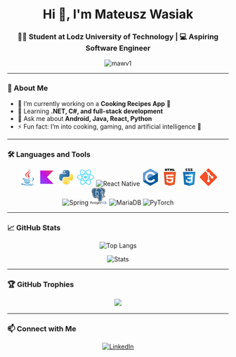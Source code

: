 <h1 align="center">Hi 👋, I'm Mateusz Wasiak</h1>
<h3 align="center">👨‍🎓 Student at Lodz University of Technology | 💻 Aspiring Software Engineer</h3>

<p align="center">
  <img src="https://komarev.com/ghpvc/?username=mawv1&label=Profile%20views&color=0e75b6&style=flat" alt="mawv1" />
</p>

---

### 🚀 About Me

- 🔭 I’m currently working on a **Cooking Recipes App** 🍲
- 🌱 Learning **.NET, C#, and full-stack development**
- 💬 Ask me about **Android, Java, React, Python**
- ⚡ Fun fact: I’m into cooking, gaming, and artificial intelligence 🧠

---

### 🛠️ Languages and Tools

<p align="center">
  <img src="https://raw.githubusercontent.com/devicons/devicon/master/icons/java/java-original.svg" alt="Java" width="40" height="40"/>
  <img src="https://raw.githubusercontent.com/devicons/devicon/master/icons/kotlin/kotlin-original.svg" alt="Kotlin" width="40" height="40"/>
  <img src="https://raw.githubusercontent.com/devicons/devicon/master/icons/python/python-original.svg" alt="Python" width="40" height="40"/>
  <img src="https://raw.githubusercontent.com/devicons/devicon/master/icons/react/react-original.svg" alt="React" width="40" height="40"/>
  <img src="https://reactnative.dev/img/header_logo.svg" alt="React Native" width="40" height="40"/>
  <img src="https://raw.githubusercontent.com/devicons/devicon/master/icons/c/c-original.svg" alt="C" width="40" height="40"/>
  <img src="https://raw.githubusercontent.com/devicons/devicon/master/icons/html5/html5-original-wordmark.svg" alt="HTML" width="40" height="40"/>
  <img src="https://raw.githubusercontent.com/devicons/devicon/master/icons/css3/css3-original-wordmark.svg" alt="CSS" width="40" height="40"/>
  <img src="https://raw.githubusercontent.com/devicons/devicon/master/icons/git/git-original.svg" alt="Git" width="40" height="40"/>
  <img src="https://www.vectorlogo.zone/logos/springio/springio-icon.svg" alt="Spring" width="40" height="40"/>
  <img src="https://raw.githubusercontent.com/devicons/devicon/master/icons/postgresql/postgresql-original-wordmark.svg" alt="PostgreSQL" width="40" height="40"/>
  <img src="https://www.vectorlogo.zone/logos/mariadb/mariadb-icon.svg" alt="MariaDB" width="40" height="40"/>
  <img src="https://www.vectorlogo.zone/logos/pytorch/pytorch-icon.svg" alt="PyTorch" width="40" height="40"/>
</p>

---

### 📈 GitHub Stats

<p align="center">
  <img src="https://github-readme-stats.vercel.app/api/top-langs?username=mawv1&show_icons=true&locale=en&layout=compact" alt="Top Langs" />
</p>

<p align="center">
  <img src="https://github-readme-stats.vercel.app/api?username=mawv1&show_icons=true&locale=en" alt="Stats" />
</p>

---

### 🏆 GitHub Trophies

<p align="center">
  <img src="https://github-profile-trophy.vercel.app/?username=mawv1&theme=onestar&no-bg=true&no-frame=true" />
</p>

---

### 📫 Connect with Me

<p align="center">
  <a href="https://www.linkedin.com/in/mateusz-wasiak/" target="_blank">
    <img src="https://raw.githubusercontent.com/rahuldkjain/github-profile-readme-generator/master/src/images/icons/Social/linked-in-alt.svg" alt="LinkedIn" height="30" width="40" />
  </a>
</p>
